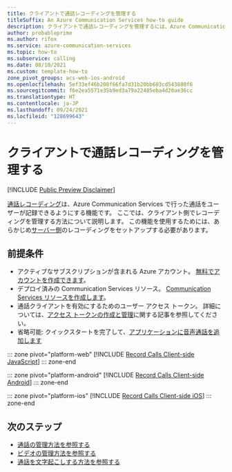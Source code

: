 ```yaml
---
title: クライアントで通話レコーディングを管理する
titleSuffix: An Azure Communication Services how-to guide
description: クライアントで通話レコーディングを管理するには、Azure Communication Services SDK を使用します。
author: probableprime
ms.author: rifox
ms.service: azure-communication-services
ms.topic: how-to
ms.subservice: calling
ms.date: 08/10/2021
ms.custom: template-how-to
zone_pivot_groups: acs-web-ios-android
ms.openlocfilehash: 5ef33ef46b208f66fa7d31b20bb603cd543880f6
ms.sourcegitcommit: f6e2ea5571e35b9ed3a79a22485eba4d20ae36cc
ms.translationtype: HT
ms.contentlocale: ja-JP
ms.lasthandoff: 09/24/2021
ms.locfileid: "128699643"
---
```

# <a name="manage-call-recording-on-the-client"></a>クライアントで通話レコーディングを管理する

[!INCLUDE [Public Preview Disclaimer](../../includes/public-preview-include-document.md)]

[通話レコーディング](../../concepts/voice-video-calling/call-recording.md)は、Azure Communication Services で行った通話をユーザーが記録できるようにする機能です。 ここでは、クライアント側でレコーディングを管理する方法について説明します。 この機能を使用するためには、あらかじめ[サーバー側](../../quickstarts/voice-video-calling/call-recording-sample.md)のレコーディングをセットアップする必要があります。

## <a name="prerequisites"></a>前提条件

- アクティブなサブスクリプションが含まれる Azure アカウント。 [無料でアカウントを作成できます](https://azure.microsoft.com/free/?WT.mc_id=A261C142F)。 
- デプロイ済みの Communication Services リソース。 [Communication Services リソースを作成します](../../quickstarts/create-communication-resource.md)。
- 通話クライアントを有効にするためのユーザー アクセス トークン。 詳細については、[アクセス トークンの作成と管理](../../quickstarts/access-tokens.md)に関する記事を参照してください。
- 省略可能: クイックスタートを完了して、[アプリケーションに音声通話を追加します](../../quickstarts/voice-video-calling/getting-started-with-calling.md)

::: zone pivot="platform-web"
[!INCLUDE [Record Calls Client-side JavaScript](./includes/record-calls/record-calls-web.md)]
::: zone-end

::: zone pivot="platform-android"
[!INCLUDE [Record Calls Client-side Android](./includes/record-calls/record-calls-android.md)]
::: zone-end

::: zone pivot="platform-ios"
[!INCLUDE [Record Calls Client-side iOS](./includes/record-calls/record-calls-ios.md)]
::: zone-end

## <a name="next-steps"></a>次のステップ
- [通話の管理方法を参照する](./manage-calls.md)
- [ビデオの管理方法を参照する](./manage-video.md)
- [通話を文字起こしする方法を参照する](./call-transcription.md)
